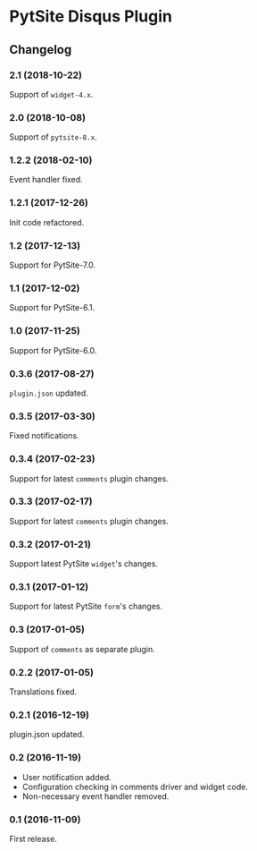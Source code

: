 # PytSite Disqus Plugin


## Changelog


### 2.1 (2018-10-22)

Support of `widget-4.x`.


### 2.0 (2018-10-08)

Support of `pytsite-8.x`.


### 1.2.2 (2018-02-10)

Event handler fixed.


### 1.2.1 (2017-12-26)

Init code refactored.


### 1.2 (2017-12-13)

Support for PytSite-7.0.


### 1.1 (2017-12-02)

Support for PytSite-6.1.


### 1.0 (2017-11-25)

Support for PytSite-6.0.


### 0.3.6 (2017-08-27)

`plugin.json` updated.


### 0.3.5 (2017-03-30)

Fixed notifications.


### 0.3.4 (2017-02-23)

Support for latest `comments` plugin changes.


### 0.3.3 (2017-02-17)

Support for latest `comments` plugin changes.


### 0.3.2 (2017-01-21)

Support latest PytSite `widget`'s changes.


### 0.3.1 (2017-01-12)

Support for latest PytSite `form`'s changes.


### 0.3 (2017-01-05)

Support of `comments` as separate plugin.


### 0.2.2 (2017-01-05)

Translations fixed.


### 0.2.1 (2016-12-19)
plugin.json updated.


### 0.2 (2016-11-19)

- User notification added.
- Configuration checking in comments driver and widget code. 
- Non-necessary event handler removed.


### 0.1 (2016-11-09)

First release.
